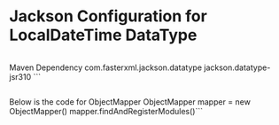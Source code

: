 # Jackson Configuration for LocalDateTime DataType
> ```
Maven Dependency
<dependency>
    <groupId>com.fasterxml.jackson.datatype</groupId>
    <artifactId>jackson.datatype-jsr310</artifactId>
</dependency>```

>```
Below is the code for ObjectMapper
ObjectMapper mapper = new ObjectMapper()
mapper.findAndRegisterModules()```


